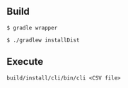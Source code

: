 ## Build ##
`$ gradle wrapper`

`$ ./gradlew installDist`

## Execute ##
`build/install/cli/bin/cli <CSV file>`


